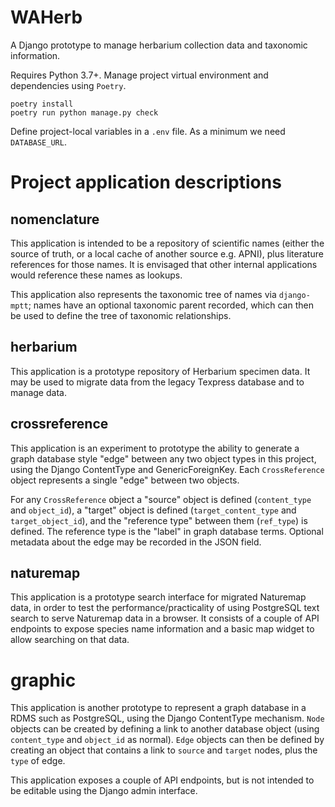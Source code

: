 # WAHerb

A Django prototype to manage herbarium collection data and taxonomic
information.

Requires Python 3.7+. Manage project virtual environment and
dependencies using `Poetry`.

~~~
poetry install
poetry run python manage.py check
~~~

Define project-local variables in a `.env` file. As a minimum we need `DATABASE_URL`.

# Project application descriptions

## nomenclature

This application is intended to be a repository of scientific names (either the
source of truth, or a local cache of another source e.g. APNI), plus literature
references for those names. It is envisaged that other internal applications
would reference these names as lookups.

This application also represents the taxonomic tree of names via `django-mptt`;
names have an optional taxonomic parent recorded, which can then be used to
define the tree of taxonomic relationships.

## herbarium

This application is a prototype repository of Herbarium specimen data. It may be
used to migrate data from the legacy Texpress database and to manage data.

## crossreference

This application is an experiment to prototype the ability to generate a graph
database style "edge" between any two object types in this project, using the
Django ContentType and GenericForeignKey. Each `CrossReference` object
represents a single "edge" between two objects.

For any `CrossReference` object a "source" object is defined (`content_type` and
`object_id`), a "target" object is defined (`target_content_type` and
`target_object_id`), and the "reference type" between them (`ref_type`) is defined.
The reference type is the "label" in graph database terms. Optional metadata about
the edge may be recorded in the JSON field.

## naturemap

This application is a prototype search interface for migrated Naturemap data, in
order to test the performance/practicality of using PostgreSQL text search to
serve Naturemap data in a browser. It consists of a couple of API endpoints to
expose species name information and a basic map widget to allow searching on
that data.

# graphic

This application is another prototype to represent a graph database in a RDMS
such as PostgreSQL, using the Django ContentType mechanism. `Node` objects can
be created by defining a link to another database object (using `content_type`
and `object_id` as normal). `Edge` objects can then be defined by creating an
object that contains a link to `source` and `target` nodes, plus the `type` of
edge.

This application exposes a couple of API endpoints, but is not intended to be
editable using the Django admin interface.
